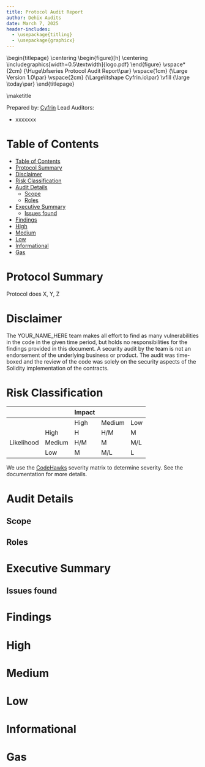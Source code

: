 ```yaml
---
title: Protocol Audit Report
author: Dehix Audits
date: March 7, 2025
header-includes:
  - \usepackage{titling}
  - \usepackage{graphicx}
---
```


\begin{titlepage}
    \centering
    \begin{figure}[h]
        \centering
        \includegraphics[width=0.5\textwidth]{logo.pdf} 
    \end{figure}
    \vspace*{2cm}
    {\Huge\bfseries Protocol Audit Report\par}
    \vspace{1cm}
    {\Large Version 1.0\par}
    \vspace{2cm}
    {\Large\itshape Cyfrin.io\par}
    \vfill
    {\large \today\par}
\end{titlepage}

\maketitle

<!-- Your report starts here! -->

Prepared by: [Cyfrin](https://cyfrin.io)
Lead Auditors: 
- xxxxxxx

# Table of Contents
- [Table of Contents](#table-of-contents)
- [Protocol Summary](#protocol-summary)
- [Disclaimer](#disclaimer)
- [Risk Classification](#risk-classification)
- [Audit Details](#audit-details)
  - [Scope](#scope)
  - [Roles](#roles)
- [Executive Summary](#executive-summary)
  - [Issues found](#issues-found)
- [Findings](#findings)
- [High](#high)
- [Medium](#medium)
- [Low](#low)
- [Informational](#informational)
- [Gas](#gas)

# Protocol Summary

Protocol does X, Y, Z

# Disclaimer

The YOUR_NAME_HERE team makes all effort to find as many vulnerabilities in the code in the given time period, but holds no responsibilities for the findings provided in this document. A security audit by the team is not an endorsement of the underlying business or product. The audit was time-boxed and the review of the code was solely on the security aspects of the Solidity implementation of the contracts.

# Risk Classification

|            |        | Impact |        |     |
| ---------- | ------ | ------ | ------ | --- |
|            |        | High   | Medium | Low |
|            | High   | H      | H/M    | M   |
| Likelihood | Medium | H/M    | M      | M/L |
|            | Low    | M      | M/L    | L   |

We use the [CodeHawks](https://docs.codehawks.com/hawks-auditors/how-to-evaluate-a-finding-severity) severity matrix to determine severity. See the documentation for more details.

# Audit Details 
## Scope 
## Roles
# Executive Summary
## Issues found
# Findings
# High
# Medium
# Low 
# Informational
# Gas 